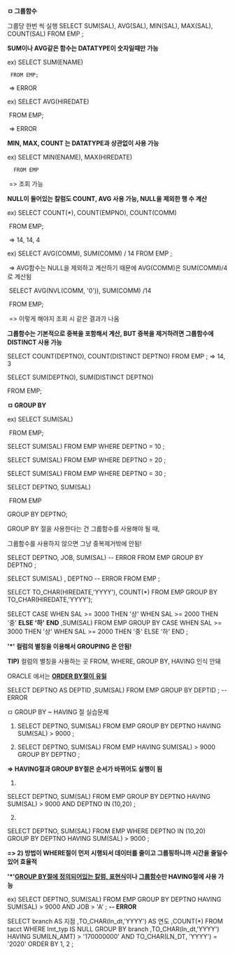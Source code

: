 **ㅁ 그룹함수**

그룹당 한번 씩 실행
SELECT SUM(SAL), AVG(SAL), MIN(SAL), MAX(SAL), COUNT(SAL)
  FROM EMP ; 

**SUM이나 AVG같은 함수는 DATATYPE이 숫자일때만 가능**

ex) SELECT SUM(ENAME)

   	 FROM EMP;

​		=> ERROR

ex) SELECT AVG(HIREDATE)

​		 FROM EMP;

​		=> ERROR



**MIN, MAX, COUNT 는 DATATYPE과 상관없이 사용 가능**

ex) SELECT MIN(ENAME), MAX(HIREDATE)

  	  FROM EMP

​		=> 조회 가능



**NULL이 들어있는 칼럼도 COUNT, AVG 사용 가능, NULL을 제외한 행 수 계산**

ex) SELECT COUNT(*), COUNT(EMPNO), COUNT(COMM)

​		  FROM EMP;

​	=> 14, 14, 4

ex) SELECT AVG(COMM), SUM(COMM) / 14 
	  FROM EMP ; 

​	=> AVG함수는 NULL을 제외하고 계산하기 때문에 AVG(COMM)은 SUM(COMM)/4로 계산됨

​	SELECT AVG(NVL(COMM, '0')), SUM(COMM) /14

​	  FROM EMP;

​	=> 이렇게 해야지 조회 시 같은 결과가 나옴



**그룹함수는 기본적으로 중복을 포함해서 계산, BUT 중복을 제거하려면 그룹함수에 DISTINCT 사용 가능**

SELECT COUNT(DEPTNO), COUNT(DISTINCT DEPTNO)
  FROM EMP ; 
=> 14, 3



SELECT SUM(DEPTNO), SUM(DISTINCT DEPTNO)

  FROM EMP;



**ㅁ GROUP BY**

ex) SELECT SUM(SAL)

​		  FROM EMP;



SELECT SUM(SAL) 
  FROM EMP 
 WHERE DEPTNO = 10 ; 

SELECT SUM(SAL) 
  FROM EMP 
 WHERE DEPTNO = 20 ; 

SELECT SUM(SAL) 
  FROM EMP 
 WHERE DEPTNO = 30 ; 



SELECT DEPTNO, SUM(SAL)

​	FROM EMP

GROUP BY DEPTNO;



GROUP BY 절을 사용한다는 건 그룹함수를 사용해야 될 때,

그룹함수를 사용하지 않으면 그냥 중복제거밖에 안됨!



SELECT DEPTNO, JOB, SUM(SAL)  -- ERROR 
  FROM EMP 
 GROUP BY DEPTNO ; 

SELECT SUM(SAL) , DEPTNO   -- ERROR 
  FROM EMP ;



SELECT TO_CHAR(HIREDATE,'YYYY'), COUNT(*)
  FROM EMP 
 GROUP BY TO_CHAR(HIREDATE,'YYYY');



SELECT CASE WHEN SAL >= 3000 THEN '상'
               WHEN SAL >= 2000 THEN '중'
               **ELSE '하'**
          **END** 
       ,SUM(SAL)
  FROM EMP 
 GROUP BY CASE WHEN SAL >= 3000 THEN '상'
               WHEN SAL >= 2000 THEN '중'
               ELSE '하'
          END ; 

 **'*' 컬럼의 별칭을 이용해서 GROUPING 은 안됨!**

**TIP)** 컬럼의 별칭을 사용하는 곳 FROM, WHERE, GROUP BY, HAVING 인식 안돼

ORACLE 에서는 **<u>ORDER BY절이 유일</u>**

SELECT DEPTNO AS DEPTID
      ,SUM(SAL) 
  FROM EMP 
 GROUP BY DEPTID ; -- ERROR



ㅁ GROUP BY ~ HAVING 절 실습문제

1) SELECT DEPTNO, SUM(SAL) 
  	FROM EMP 
	 GROUP BY DEPTNO 
	 HAVING SUM(SAL) > 9000 ; 

2) SELECT DEPTNO, SUM(SAL) 
  	FROM EMP 
	  HAVING SUM(SAL) > 9000
      GROUP BY DEPTNO   ; 

**=> HAVING절과 GROUP BY절은 순서가 바뀌어도 실행이 됨**



1) 
SELECT DEPTNO, SUM(SAL) 
  FROM EMP 
 GROUP BY DEPTNO 
HAVING SUM(SAL) > 9000
   AND DEPTNO IN (10,20) ; 

2)
SELECT DEPTNO, SUM(SAL) 
  FROM EMP 
 WHERE DEPTNO IN (10,20)
 GROUP BY DEPTNO 
HAVING SUM(SAL) > 9000 ;

**=> 2) 방법이 WHERE절이 먼저 시행되서 데이터를 줄이고 그룹핑하니까 시간을 줄일수 있어 효율적**



**'*'<u>GROUP BY절에 정의되어있는 칼럼, 표현식</u>이나 <u>그룹함수</u>만 HAVING절에 사용 가능**

ex) SELECT DEPTNO, SUM(SAL) 
  FROM EMP 
 GROUP BY DEPTNO 
HAVING SUM(SAL) > 9000
   AND JOB > 'A' ;   **-- ERROR** 



SELECT branch                AS 지점
      ,TO_CHAR(ln_dt,'YYYY') AS 연도
      ,COUNT(*)
  FROM tacct 
 WHERE lmt_typ IS NULL 
GROUP BY branch
        ,TO_CHAR(ln_dt,'YYYY')
HAVING SUM(LN_AMT) > '170000000'
   AND TO_CHAR(LN_DT, 'YYYY') = '2020'
ORDER BY 1, 2 ;